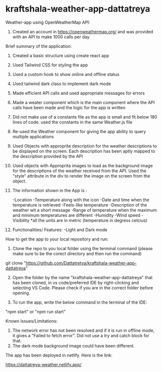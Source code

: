 # kraftshala-weather-app-dattatreya

Weather-app using OpenWeatherMap API:

1. Created an account in https://openweathermap.org/ and was provided with an API to make 1000 calls per day

Brief summary of the application:

1. Created a basic structure using create react app
2. Used Tailwind CSS for styling the app
3. Used a custom hook to show online and offline status
4. Used tailwind dark class to implement dark mode
5. Made efficient API calls and used appropriate messages for errors
6. Made a weater component which is the main component where the API calls have been made and the logic for the app is written
7. Did not make use of a constants file as the app is small and fit below 180 lines of code. used the constants in the same Weather.js file
8. Re-used the Weather component for giving the app ability to query multiple applications
9. Used Objects with approprite description for the weather descriptions to be displayed on the screen. Each description has been aptly mapped to the description provided by the API
10. Used objects with Approprita images to load as the background image for the descriptions of the weather received from the API. Used the "style" attribute in the div to render the image on the screen from the object.
11. The information shown in the App is :

    -Location
    -Temperature along with the icon
    -Date and time when the temperature is retrieved
    -Feels-like temperature
    -Description of the weather wit a short message
    -Range of temperature when the maximum and minimum temperatures are different
    -Humidity
    -Wind speed
    -Visibility
    *all the units are in metric (temperature in degress celcius)
12. Functionalities/ Features:
    -Light and Dark mode






How to get the app to your local repository and run:

1. Clone the repo to you local folder using the terminal command (please make sure to be the corect directory and then run the command)

git clone "https://github.com/Dattatretya/kraftshala-weather-app-dattatreya"

2. Open the folder by the name "kraftshala-weather-app-dattatreya" that has been cloned, in vs code/preferred IDE by right-clicking and selecting VS Code. Please check if you are in the correct folder before opening.

3. To run the app, write the below command in the terminal of the IDE:

"npm start" 
or 
"npm run start"


Known Issues/Limitations:

1. The network error has not been resolved and if it is run in offline mode, it gives a "Failed to fetch error". Did not use a try and catch block for that.
2. The dark mode background image could have been different.


The app has been deployed in netlify. Here is the link:

https://dattatreya-weather.netlify.app/